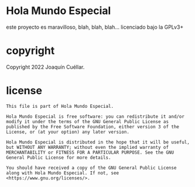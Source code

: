 # Hola Mundo Especial

este proyecto es maravilloso, blah, blah, blah...
licenciado bajo la GPLv3+

# copyright

Copyright 2022 Joaquín Cuéllar.

# license
```
This file is part of Hola Mundo Especial.

Hola Mundo Especial is free software: you can redistribute it and/or modify it under the terms of the GNU General Public License as published by the Free Software Foundation, either version 3 of the License, or (at your option) any later version.

Hola Mundo Especial is distributed in the hope that it will be useful, but WITHOUT ANY WARRANTY; without even the implied warranty of MERCHANTABILITY or FITNESS FOR A PARTICULAR PURPOSE. See the GNU General Public License for more details.

You should have received a copy of the GNU General Public License along with Hola Mundo Especial. If not, see <https://www.gnu.org/licenses/>.

```